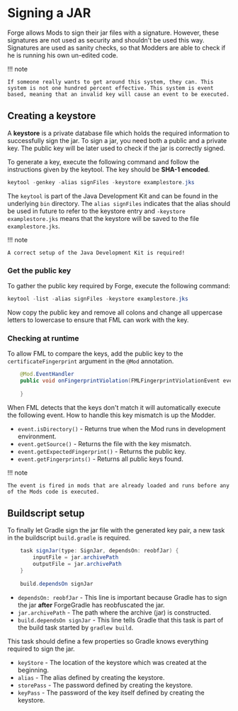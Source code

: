 Signing a JAR
=============

Forge allows Mods to sign their jar files with a signature. However, these signatures are not used
as security and shouldn't be used this way. Signatures are used as sanity checks, so that Modders
are able to check if he is running his own un-edited code.

!!! note

	If someone really wants to get around this system, they can. This system is not one hundred percent effective. This system is event based, meaning that an invalid key will cause an event to be executed.
	
Creating a keystore
-------------------
A **keystore** is a private database file which holds the required information to successfully sign the jar.
To sign a jar, you need both a public and a private key. The public key will be later used to check if the
jar is correctly signed.

To generate a key, execute the following command and follow the instructions given by the keytool.
The key should be **SHA-1 encoded**.
```java
keytool -genkey -alias signFiles -keystore examplestore.jks
```
The `keytool` is part of the Java Development Kit and can be found in the underlying `bin` directory.
The `alias signFiles` indicates that the alias should be used in future to refer to the keystore entry and
`-keystore examplestore.jks` means that the keystore will be saved to the file `examplestore.jks`.

!!! note

	A correct setup of the Java Development Kit is required!

### Get the public key
To gather the public key required by Forge, execute the following command:
```java
keytool -list -alias signFiles -keystore examplestore.jks
```
Now copy the public key and remove all colons and change all uppercase letters to lowercase to ensure
that FML can work with the key.

### Checking at runtime
To allow FML to compare the keys, add the public key to the `certificateFingerprint` argument in the `@Mod` annotation.

```java
    @Mod.EventHandler
    public void onFingerprintViolation(FMLFingerprintViolationEvent event) {
        
    }
```
When FML detects that the keys don't match it will automatically execute the following event. How to handle this
key mismatch is up the Modder.

- `event.isDirectory()` - Returns true when the Mod runs in development environment.
- `event.getSource()` - Returns the file with the key mismatch.
- `event.getExpectedFingerprint()` - Returns the public key.
- `event.getFingerprints()` - Returns all public keys found.

!!! note

	The event is fired in mods that are already loaded and runs before any of the Mods code is executed.

Buildscript setup
-----------------
To finally let Gradle sign the jar file with the generated key pair, a new task in the
buildscript `build.gradle` is required.

```java
    task signJar(type: SignJar, dependsOn: reobfJar) {
        inputFile = jar.archivePath
        outputFile = jar.archivePath
    }
    
    build.dependsOn signJar
```

- `dependsOn: reobfJar` - This line is important because Gradle has to sign the jar **after** ForgeGradle has reobfuscated the jar.
- `jar.archivePath` - The path where the archive (jar) is constructed.
- `build.dependsOn signJar` - This line tells Gradle that this task is part of the build task started by `gradlew build`.

This task should define a few properties so Gradle knows everything required to sign the jar.

- `keyStore` - The location of the keystore which was created at the beginning. 
- `alias` - The alias defined by creating the keystore.
- `storePass` - The password defined by creating the keystore.
- `keyPass` - The password of the key itself defined by creating the keystore.
